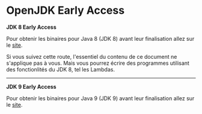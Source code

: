 # OpenJDK Early Access

**JDK 8 Early Access**

Pour obtenir les binaires pour Java 8 (JDK 8) avant leur finalisation allez sur le [site](https://jdk8.java.net/download.html).

Si vous suivez cette route, l'essentiel du contenu de ce document ne s'applique pas à vous. Mais vous pourrez écrire des programmes utilisant des fonctionlités du JDK 8, tel les Lambdas.

---
**JDK 9 Early Access**

Pour obtenir les binaires pour Java 9 (JDK 9) avant leur finalisation allez sur le [site](https://jdk9.java.net/download.html).